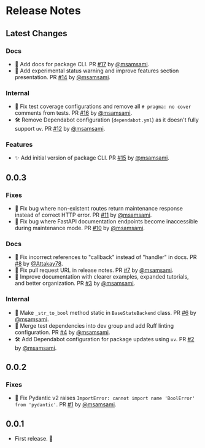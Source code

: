 # Release Notes

## Latest Changes

### Docs

- 📝 Add docs for package CLI. PR [#17](https://github.com/msamsami/fastapi-maintenance/pull/17) by [@msamsami](https://github.com/msamsami).
- 📝 Add experimental status warning and improve features section presentation. PR [#14](https://github.com/msamsami/fastapi-maintenance/pull/14) by [@msamsami](https://github.com/msamsami).

### Internal

- 👷 Fix test coverage configurations and remove all `# pragma: no cover` comments from tests. PR [#16](https://github.com/msamsami/fastapi-maintenance/pull/16) by [@msamsami](https://github.com/msamsami).
- 🛠️ Remove Dependabot configuration (`dependabot.yml`) as it doesn't fully support `uv`. PR [#12](https://github.com/msamsami/fastapi-maintenance/pull/12) by [@msamsami](https://github.com/msamsami).

### Features

- ✨ Add initial version of package CLI. PR [#15](https://github.com/msamsami/fastapi-maintenance/pull/15) by [@msamsami](https://github.com/msamsami).

## 0.0.3

### Fixes

- 🐛 Fix bug where non-existent routes return maintenance response instead of correct HTTP error. PR [#11](https://github.com/msamsami/fastapi-maintenance/pull/11) by [@msamsami](https://github.com/msamsami).
- 🐛 Fix bug where FastAPI documentation endpoints become inaccessible during maintenance mode. PR [#10](https://github.com/msamsami/fastapi-maintenance/pull/10) by [@msamsami](https://github.com/msamsami).

### Docs

- 📝 Fix incorrect references to "callback" instead of "handler" in docs. PR [#8](https://github.com/msamsami/fastapi-maintenance/pull/8) by [@Attakay78](https://github.com/Attakay78).
- 📝 Fix pull request URL in release notes. PR [#7](https://github.com/msamsami/fastapi-maintenance/pull/7) by [@msamsami](https://github.com/msamsami).
- 📝 Improve documentation with clearer examples, expanded tutorials, and better organization. PR [#3](https://github.com/msamsami/fastapi-maintenance/pull/3) by [@msamsami](https://github.com/msamsami).

### Internal

- 🔨 Make `_str_to_bool` method static in `BaseStateBackend` class. PR [#6](https://github.com/msamsami/fastapi-maintenance/pull/6) by [@msamsami](https://github.com/msamsami).
- 🔧 Merge test dependencies into dev group and add Ruff linting configuration. PR [#4](https://github.com/msamsami/fastapi-maintenance/pull/4) by [@msamsami](https://github.com/msamsami).
- 🛠️ Add Dependabot configuration for package updates using `uv`. PR [#2](https://github.com/msamsami/fastapi-maintenance/pull/2) by [@msamsami](https://github.com/msamsami).

## 0.0.2

### Fixes

- 🐛 Fix Pydantic v2 raises `ImportError: cannot import name 'BoolError' from 'pydantic'`. PR [#1](https://github.com/msamsami/fastapi-maintenance/pull/1) by [@msamsami](https://github.com/msamsami).

## 0.0.1

- First release. 🎉
